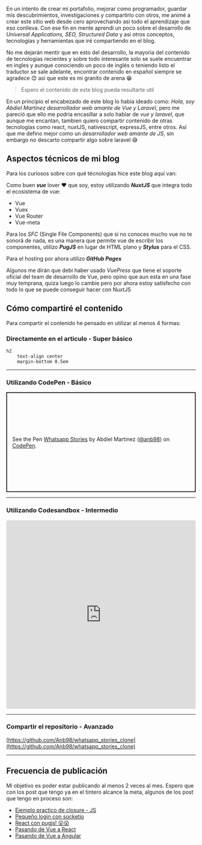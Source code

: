 En un intento de crear mi portafolio, mejorar como programador, guardar mis descubrimientos, investigaciones y compartirlo con otros, me animé a crear este sitio web desde cero aprovechando asi todo el aprendizaje que eso conlleva. Con ese fin en mente aprendi un poco sobre el desarrollo de *Universal Applications, SEO, Structured Data* y asi otros conceptos, tecnologias y herramientas que iré compartiendo en el blog.

No me dejarán mentir que en esto del desarrollo, la mayoria del contenido de tecnologias recientes y sobre todo interesante solo se suele encuentrar en ingles y aunque conociendo un poco de inglés o teniendo listo el traductor se sale adelante, encontrar contenido en español siempre se agradece 😊 asi que este es mi granito de arena 😁

> Espero el contenido de este blog pueda resultarte util

En un principio el encabezado de este blog lo habia ideado como: *Hola, soy Abdiel Martinez desarrollador web amante de Vue y Laravel*, pero me pareció que ello me podria encasillar a solo hablar de *vue y laravel*, que aunque me encantan, tambien quiero compartir contenido de otras tecnologías como react, nuxtJS, nativescript, expressJS, entre otros. Así que me defino mejor como un *desarrollador web amante de JS*, sin embargo no descarto compartir algo sobre laravel 😅

## Aspectos técnicos de mi blog
Para los curiosos sobre con qué técnologias hice este blog aqui van:

Como buen *__vue__* lover ❤ que soy, estoy utilizando __*NuxtJS*__ que integra todo el ecosistema de vue:
* Vue
* Vuex
* Vue Router
* Vue-meta

Para los *SFC* (Single File Components) que si no conoces mucho vue no te sonorá de nada, es una manera que permite vue de escribir los componentes, utilizo __*PugJS*__ en lugar de HTML plano y __*Stylus*__ para el CSS.

Para el hosting por ahora utilizo *__GitHub Pages__*

Algunos me dirán que debi haber usado *VuePress* que tiene el soporte oficial del team de desarrollo de Vue, pero opino que aun esta en una fase muy temprana, quiza luego lo cambie pero por ahora estoy satisfecho con todo lo que se puede conseguir hacer con NuxtJS

## Cómo compartiré el contenido
Para compartir el contenido he pensado en utilizar al menos 4 formas:

### Directamente en el articulo - Super básico
```stylus
h2
    text-align center
    margin-bottom 0.5em
```

---
### Utilizando CodePen - Básico
<p class="codepen" data-height="275" data-theme-id="dark" data-default-tab="css,result" data-user="anb98" data-slug-hash="WLVJKa" style="height: 265px; box-sizing: border-box; display: flex; align-items: center; justify-content: center; border: 2px solid; margin: 1em 0; padding: 1em;" data-pen-title="Whatsapp Stories">
  <span>See the Pen <a href="https://codepen.io/anb98/pen/WLVJKa">
  Whatsapp Stories</a> by Abdiel Martinez (<a href="https://codepen.io/anb98">@anb98</a>)
  on <a href="https://codepen.io">CodePen</a>.</span>
</p>
<script async src="https://static.codepen.io/assets/embed/ei.js"></script>

---

### Utilizando Codesandbox - Intermedio
<iframe src="https://codesandbox.io/embed/vibrant-easley-zrlyml2x1x?autoresize=1&fontsize=14&hidenavigation=1" title="whatsapp Stories" allow="geolocation; microphone; camera; midi; vr; accelerometer; gyroscope; payment; ambient-light-sensor; encrypted-media; usb" style="width:100%; height:500px; border:0; border-radius: 4px; overflow:hidden;" sandbox="allow-modals allow-forms allow-popups allow-scripts allow-same-origin"></iframe>

---

### Compartir el repositorio - Avanzado
[https://github.com/Anb98/whatsapp_stories_clone](https://github.com/Anb98/whatsapp_stories_clone)

---

## Frecuencia de publicación
Mi objetivo es poder estar publicando al menos 2 veces al mes. Espero que con los post que tengo ya en el tintero alcance la meta, algunos de los post que tengo en proceso son:

* [Ejemplo practico de closure - JS](#)
* [Pequeño login con socketio]()
* [React con pugjs! 😮😮]()
* [Pasando de Vue a React]()
* [Pasando de Vue a Angular]()